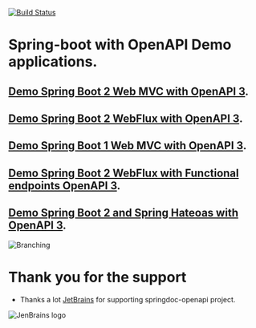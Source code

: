 [![Build Status](https://ci-cd.springdoc.org:8443/buildStatus/icon?job=springdoc-demos%2Fmaster)](https://ci-cd.springdoc.org:8443/job/springdoc-demos/job/master/)

# Spring-boot with OpenAPI Demo applications.

## [Demo Spring Boot 2 Web MVC with OpenAPI 3](http://158.101.191.70:8081/).

## [Demo Spring Boot 2 WebFlux with OpenAPI 3](http://158.101.191.70:8082/).

## [Demo Spring Boot 1 Web MVC with OpenAPI 3](http://158.101.191.70:8083/).

## [Demo Spring Boot 2 WebFlux with Functional endpoints OpenAPI 3](http://158.101.191.70:8084/swagger-ui.html).

## [Demo Spring Boot 2 and Spring Hateoas with OpenAPI 3](http://158.101.191.70:8085/swagger-ui.html).

![Branching](https://springdoc.org/img/pets.png)

# **Thank you for the support**

* Thanks a lot [JetBrains](https://www.jetbrains.com/?from=springdoc-openapi) for
  supporting springdoc-openapi project.

![JenBrains logo](https://springdoc.org/img/jetbrains.svg)





